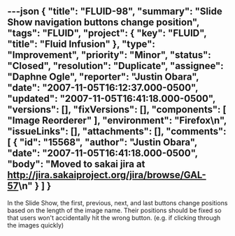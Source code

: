 ---json
{
  "title": "FLUID-98",
  "summary": "Slide Show navigation buttons change position",
  "tags": "FLUID",
  "project": {
    "key": "FLUID",
    "title": "Fluid Infusion"
  },
  "type": "Improvement",
  "priority": "Minor",
  "status": "Closed",
  "resolution": "Duplicate",
  "assignee": "Daphne Ogle",
  "reporter": "Justin Obara",
  "date": "2007-11-05T16:12:37.000-0500",
  "updated": "2007-11-05T16:41:18.000-0500",
  "versions": [],
  "fixVersions": [],
  "components": [
    "Image Reorderer"
  ],
  "environment": "Firefox\n",
  "issueLinks": [],
  "attachments": [],
  "comments": [
    {
      "id": "15568",
      "author": "Justin Obara",
      "date": "2007-11-05T16:41:18.000-0500",
      "body": "Moved to sakai jira at <http://jira.sakaiproject.org/jira/browse/GAL-57>\n"
    }
  ]
}
---
In the Slide Show, the first, previous, next, and last buttons change positions based on the length of the image name. Their positions should be fixed so that users won't accidentally hit the wrong button. (e.g. if clicking through the images quickly)

        